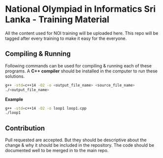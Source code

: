 # National Olympiad in Informatics Sri Lanka - Training Material

All the content used for NOI training will be uploaded here. This repo will be tagged after every training to make it 
easy for the everyone.


## Compiling & Running

Following commands can be used for compiling & running each of these programs. A **C++ compiler** should be installed 
in the computer to run these solutions.

```bash
g++ -std=c++14 -O2 -o <output_file_name> <source_file_name>
./<output_file_name>
```

**Example**

```bash
g++ -std=c++14 -O2 -o loop1 loop1.cpp
./loop1
```

## Contribution

Pull requested are accepted. But they should be descriptive about the change & why it should be included in the 
repository. The code should be documented well to be merged in to the main repo.

